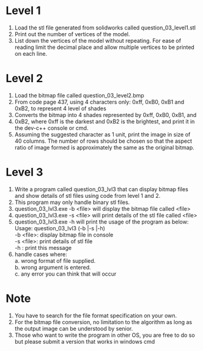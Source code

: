 # Level 1
1. Load the stl file generated from solidworks called question_03_level1.stl
2. Print out the number of vertices of the model.
3. List down the vertices of the model without repeating. For ease of reading limit the
decimal place and allow multiple vertices to be printed on each line.

# Level 2
1. Load the bitmap file called question_03_level2.bmp
2. From code page 437, using 4 characters only: 0xff, 0xB0, 0xB1 and 0xB2, to represent 4 level of shades
3. Converts the bitmap into 4 shades represented by 0xff, 0xB0, 0xB1, and
4. 0xB2, where 0xff is the darkest and 0xB2 is the brightest, and print it in the dev-c++ console or cmd.
5. Assuming the suggested character as 1 unit, print the image in size of 40 columns. The
number of rows should be chosen so that the aspect ratio of image formed is
approximately the same as the original bitmap.

# Level 3
1. Write a program called question_03_lvl3 that can display bitmap files and show details of stl files using code from level 1 and 2.
2. This program may only handle binary stl files.
3. question_03_lvl3.exe -b \<file> will display the bitmap file called \<file>
4. question_03_lvl3.exe -s \<file> will print details of the stl file called \<file>
5. question_03_lvl3.exe -h will print the usage of the program as below:</br>
Usage: question_03_lvl3 (-b <file>|-s <file>|-h)</br>
-b \<file>: display bitmap file in console</br>
-s \<file>: print details of stl file</br>
-h : print this message</br>
6. handle cases where:</br>
    a. wrong format of file supplied.</br>
    b. wrong argument is entered.</br>
    c. any error you can think that will occur</br>
  
# Note
1. You have to search for the file format specification on your own.
2. For the bitmap file conversion, no limitation to the algorithm as long as the output image
can be understood by senior.
3. Those who want to write the program in other OS, you are free to do so but please submit
a version that works in windows cmd
